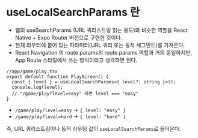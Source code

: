 # useLocalSearchParams 란

- 웹의 useSearchParams (URL 쿼리스트링 읽는 용도)와 비슷한 역할을 React Native + Expo Router 버전으로 구현한 것이다.
- 현재 라우터에 붙어 있는 파라미터(URL 쿼리 또는 동적 세그먼트)를 가져온다.
- React Navigation 의 route.params의 route.params 역할과 거의 동일하지만, App Route 스타일에서 쓰는 방식이라고 생각하면 된다.

```tsx
//app/game/play.tsx
export default function PlayScreen() {
  const { level } = useLocalSearchParams<{ level?: string }>();
  console.log(level);
  // "/game/play?level=easy" 라면 level === "easy"
}
```

- `/game/play?level=easy` → `{ level: "easy" }`
- `/game/play?level=hard` → `{ level: "hard" }`

즉, URL 쿼리스트링이나 동적 라우팅 값이 `useLocalSearchParams`로 들어온다.
